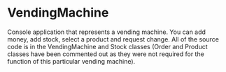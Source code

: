 # VendingMachine
Console application that represents a vending machine. You can add money, add stock, select a product and request change. All of the source code is in the VendingMachine and Stock classes (Order and Product classes have been commented out as they were not required for the function of this particular vending machine).
